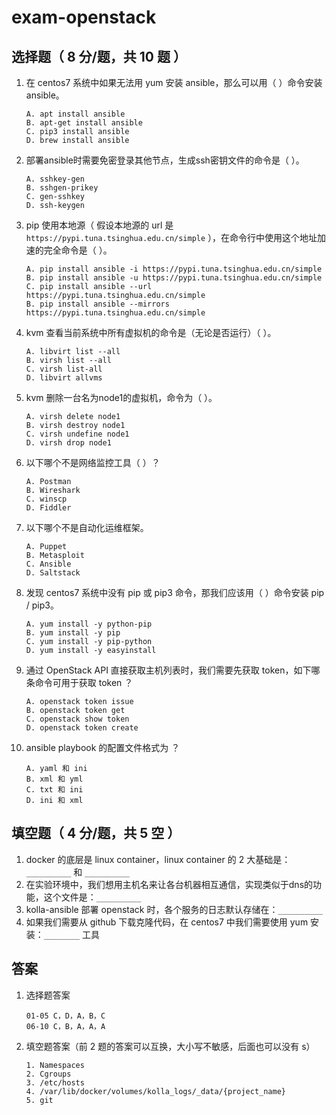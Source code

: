 # exam-openstack

## 选择题（ 8 分/题，共 10 题 ）

1. 在 centos7 系统中如果无法用 yum 安装 ansible，那么可以用（  ）命令安装ansible。  

    ```text
    A. apt install ansible
    B. apt-get install ansible
    C. pip3 install ansible
    D. brew install ansible
    ```

2. 部署ansible时需要免密登录其他节点，生成ssh密钥文件的命令是（  ）。  

    ```text
    A. sshkey-gen  
    B. sshgen-prikey  
    C. gen-sshkey  
    D. ssh-keygen  
    ```

3. pip 使用本地源（ 假设本地源的 url 是`https://pypi.tuna.tsinghua.edu.cn/simple` ），在命令行中使用这个地址加速的完全命令是（ ）。  

    ```text
    A. pip install ansible -i https://pypi.tuna.tsinghua.edu.cn/simple
    B. pip install ansible -u https://pypi.tuna.tsinghua.edu.cn/simple
    C. pip install ansible --url https://pypi.tuna.tsinghua.edu.cn/simple
    B. pip install ansible --mirrors https://pypi.tuna.tsinghua.edu.cn/simple
    ```

4. kvm 查看当前系统中所有虚拟机的命令是（无论是否运行）（ ）。  

    ```text
    A. libvirt list --all
    B. virsh list --all
    C. virsh list-all
    D. libvirt allvms
    ```

5. kvm 删除一台名为node1的虚拟机，命令为（ ）。  

    ```text
    A. virsh delete node1
    B. virsh destroy node1
    C. virsh undefine node1
    D. virsh drop node1
    ```

6. 以下哪个不是网络监控工具（ ）？  

    ```text
    A. Postman
    B. Wireshark
    C. winscp
    D. Fiddler
    ```

7. 以下哪个不是自动化运维框架。  

    ```text
    A. Puppet
    B. Metasploit
    C. Ansible
    D. Saltstack
    ```

8. 发现 centos7 系统中没有 pip 或 pip3 命令，那我们应该用（ ）命令安装 pip / pip3。  

    ```text
    A. yum install -y python-pip
    B. yum install -y pip
    C. yum install -y pip-python
    D. yum install -y easyinstall
    ```

9. 通过 OpenStack API 直接获取主机列表时，我们需要先获取 token，如下哪条命令可用于获取 token ？

    ```text
    A. openstack token issue
    B. openstack token get
    C. openstack show token
    D. openstack token create
    ```

10. ansible playbook 的配置文件格式为 ？

    ```text
    A. yaml 和 ini
    B. xml 和 yml
    C. txt 和 ini
    D. ini 和 xml
    ```

## 填空题（ 4 分/题，共 5 空 ）

1. docker 的底层是 linux container，linux container 的 2 大基础是：`__________` 和 `__________` 
2. 在实验环境中，我们想用主机名来让各台机器相互通信，实现类似于dns的功能，这个文件是：`__________`
3. kolla-ansible 部署 openstack 时，各个服务的日志默认存储在：`__________`
4. 如果我们需要从 github 下载克隆代码，在 centos7 中我们需要使用 yum 安装：`________` 工具  

## 答案

1. 选择题答案

	```text
	01-05 C，D，A，B，C
	06-10 C，B，A，A，A
	```

2. 填空题答案（前 2 题的答案可以互换，大小写不敏感，后面也可以没有 s）

	```text
	1. Namespaces
	2. Cgroups
	3. /etc/hosts 
	4. /var/lib/docker/volumes/kolla_logs/_data/{project_name}
	5. git
	```